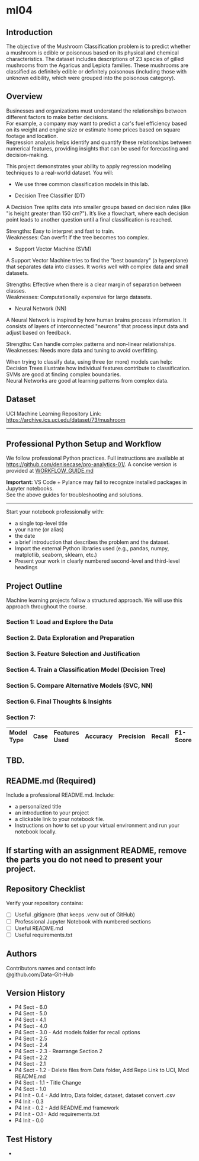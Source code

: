 # ml04

## Introduction
The objective of the Mushroom Classification problem is to predict whether a mushroom is edible or poisonous based on its physical and chemical characteristics. The dataset includes descriptions of 23 species of gilled mushrooms from the Agaricus and Lepiota families. These mushrooms are classified as definitely edible or definitely poisonous (including those with unknown edibility, which were grouped into the poisonous category). <br>

## Overview
Businesses and organizations must understand the relationships between different factors to make better decisions. <br>
For example, a company may want to predict a car's fuel efficiency based on its weight and engine size or estimate home prices based on square footage and location. <br>
Regression analysis helps identify and quantify these relationships between numerical features, providing insights that can be used for forecasting and decision-making. <br>

This project demonstrates your ability to apply regression modeling techniques to a real-world dataset. You will: <br>
- We use three common classification models in this lab. <br>

- Decision Tree Classifier (DT)

A Decision Tree splits data into smaller groups based on decision rules (like "is height greater than 150 cm?"). It’s like a flowchart, where each decision point leads to another question until a final classification is reached. <br>

Strengths: Easy to interpret and fast to train. <br>
Weaknesses: Can overfit if the tree becomes too complex. <br>

- Support Vector Machine (SVM) 

A Support Vector Machine tries to find the "best boundary" (a hyperplane) that separates data into classes. It works well with complex data and small datasets. <br>

Strengths: Effective when there is a clear margin of separation between classes. <br>
Weaknesses: Computationally expensive for large datasets. <br>

- Neural Network (NN)

A Neural Network is inspired by how human brains process information. It consists of layers of interconnected "neurons" that process input data and adjust based on feedback. <br>

Strengths: Can handle complex patterns and non-linear relationships.<br>
Weaknesses: Needs more data and tuning to avoid overfitting.<br>


When trying to classify data, using three (or more) models can help:<br>
Decision Trees illustrate how individual features contribute to classification.<br>
SVMs are good at finding complex boundaries.<br>
Neural Networks are good at learning patterns from complex data. <br>

## Dataset 
UCI Machine Learning Repository Link: https://archive.ics.uci.edu/dataset/73/mushroom <br>

---

## Professional Python Setup and Workflow
We follow professional Python practices. 
Full instructions are available at <https://github.com/denisecase/pro-analytics-01/>. 
A concise version is provided at [WORKFLOW_GUIDE.md](./docs/WORKFLOW_GUIDE.md)

**Important:** VS Code + Pylance may fail to recognize installed packages in Jupyter notebooks.  
See the above guides for troubleshooting and solutions.  

---
Start your notebook professionally with:
- a single top-level title
- your name (or alias)
- the date
- a brief introduction that describes the problem and the dataset.
- Import the external Python libraries used (e.g., pandas, numpy, matplotlib, seaborn, sklearn, etc.)
- Present your work in clearly numbered second-level and third-level headings

## Project Outline
Machine learning projects follow a structured approach.
We will use this approach throughout the course. 

### Section 1: Load and Explore the Data

### Section 2. Data Exploration and Preparation

### Section 3. Feature Selection and Justification

### Section 4. Train a Classification Model (Decision Tree)

### Section 5. Compare Alternative Models (SVC, NN)

### Section 6. Final Thoughts & Insights

### Section 7:

| Model Type           | Case   | Features Used            | Accuracy   | Precision   | Recall   | F1-Score   | Notes   |
|:---------------------|:-------|:-------------------------|:-----------|:------------|:---------|:-----------|:--------|
TBD.
---

## README.md (Required)

Include a professional README.md. Include:
- a personalized title
- an introduction to your project
- a clickable link to your notebook file.
- Instructions on how to set up your virtual environment and run your notebook locally.
   
If starting with an assignment README, remove the parts you do not need to present your project.
---

## Repository Checklist

Verify your repository contains:

- [ ] Useful .gitignore (that keeps .venv out of GitHub)
- [ ] Professional Jupyter Notebook with numbered sections   
- [ ] Useful README.md
- [ ] Useful requirements.txt

## Authors

Contributors names and contact info <br>
@github.com/Data-Git-Hub <br>

## Version History
- P4 Sect - 6.0
- P4 Sect - 5.0
- P4 Sect - 4.1 
- P4 Sect - 4.0
- P4 Sect - 3.0 - Add models folder for recall options
- P4 Sect - 2.5
- P4 Sect - 2.4
- P4 Sect - 2.3 - Rearrange Section 2
- P4 Sect - 2.2
- P4 Sect - 2.1
- P4 Sect - 1.2 - Delete files from Data folder, Add Repo Link to UCI, Mod README.md 
- P4 Sect - 1.1 - Title Change
- P4 Sect - 1.0
- P4 Init - 0.4 - Add Intro, Data folder, dataset, dataset convert .csv
- P4 Init - 0.3
- P4 Init - 0.2 - Add README.md framework
- P4 Init - O.1 - Add requirements.txt
- P4 Init - 0.0 <br>
## Test History  
- <br>
